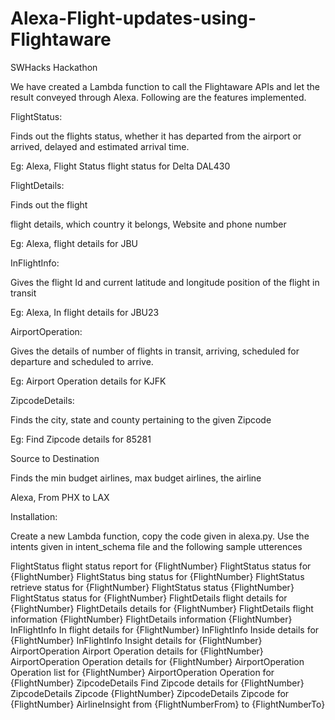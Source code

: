 # Alexa-Flight-updates-using-Flightaware
SWHacks Hackathon


We have created a Lambda function to call the Flightaware APIs and let the result conveyed through Alexa. Following are the features implemented.

FlightStatus:

Finds out the flights status, whether it has departed from the airport or arrived, delayed and estimated arrival time.

Eg: Alexa, Flight Status flight status for Delta DAL430

FlightDetails:

Finds out the flight

flight details, which country it belongs, Website and phone number

Eg: Alexa, flight details for JBU

InFlightInfo:

Gives the flight Id and current latitude and longitude position of the flight in transit

Eg: Alexa, In flight details for JBU23

AirportOperation:

Gives the details of number of flights in transit, arriving, scheduled for departure and scheduled to arrive.

Eg: Airport Operation details for KJFK

ZipcodeDetails:

Finds the city, state and county pertaining to the given Zipcode

Eg: Find Zipcode details for 85281

Source to Destination

Finds the min budget airlines, max budget airlines, the airline 

Alexa, From PHX to LAX

Installation:

Create a new Lambda function, copy the code given in alexa.py. Use the intents given in intent_schema file and the following sample utterences


FlightStatus flight status report for {FlightNumber}
FlightStatus status for {FlightNumber}
FlightStatus bing status for {FlightNumber}
FlightStatus retrieve status for {FlightNumber}
FlightStatus status {FlightNumber}
FlightStatus status for {FlightNumber}
FlightDetails flight details for {FlightNumber}
FlightDetails details for {FlightNumber}
FlightDetails flight information {FlightNumber}
FlightDetails information {FlightNumber}
InFlightInfo In flight details for {FlightNumber}
InFlightInfo Inside details for {FlightNumber}
InFlightInfo Insight details for {FlightNumber}
AirportOperation Airport Operation details for {FlightNumber}
AirportOperation Operation details for {FlightNumber}
AirportOperation Operation list for {FlightNumber}
AirportOperation Operation for {FlightNumber}
ZipcodeDetails Find Zipcode details for {FlightNumber}
ZipcodeDetails Zipcode {FlightNumber}
ZipcodeDetails Zipcode for {FlightNumber}
AirlineInsight from {FlightNumberFrom} to {FlightNumberTo}


